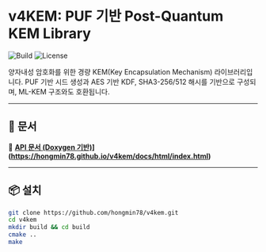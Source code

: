 # v4KEM: PUF 기반 Post-Quantum KEM Library

![Build](https://img.shields.io/badge/build-passing-brightgreen)
![License](https://img.shields.io/badge/license-MIT-blue)

양자내성 암호화를 위한 경량 KEM(Key Encapsulation Mechanism) 라이브러리입니다. PUF 기반 시드 생성과 AES 기반 KDF, SHA3-256/512 해시를 기반으로 구성되며, ML-KEM 구조와도 호환됩니다.

---

## 🔗 문서

📘 **[API 문서 (Doxygen 기반)]([)](https://hongmin78.github.io/v4kem/docs/html/index.html)**

---

## 📦 설치

```bash
git clone https://github.com/hongmin78/v4kem.git
cd v4kem
mkdir build && cd build
cmake ..
make
